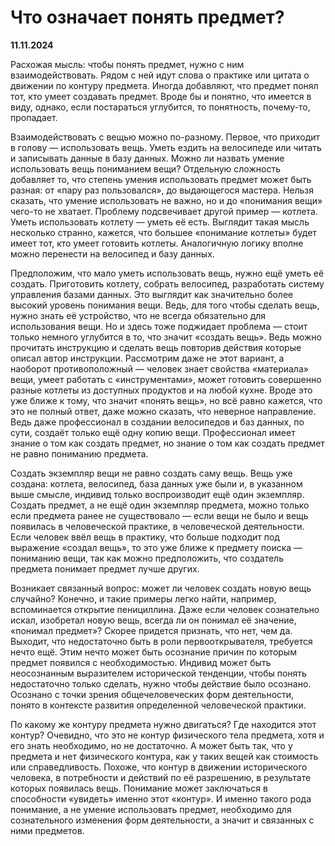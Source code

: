 # Что означает понять предмет?

**11.11.2024**

Расхожая мысль: чтобы понять предмет, нужно с ним взаимодействовать. Рядом с ней идут слова о практике или цитата о движении по контуру предмета. Иногда добавляют, что предмет понял тот, кто умеет создавать предмет. Вроде бы и понятно, что имеется в виду, однако, если постараться углубится, то понятность, почему-то, пропадает.

Взаимодействовать с вещью можно по-разному. Первое, что приходит в голову — использовать вещь. Уметь ездить на велосипеде или читать и записывать данные в базу данных. Можно ли назвать умение использовать вещь пониманием вещи? Отдельную сложность добавляет то, что степень умения использовать предмет может быть разная: от «пару раз пользовался», до выдающегося мастера. Нельзя сказать, что умение использовать не важно, но и до «понимания вещи» чего-то не хватает. Проблему подсвечивает другой пример — котлета. Уметь использовать котлету — уметь её есть. Выглядит такая мысль несколько странно, кажется, что большее «понимание котлеты» будет имеет тот, кто умеет готовить котлеты. Аналогичную логику вполне можно перенести на велосипед и базу данных.

Предположим, что мало уметь использовать вещь, нужно ещё уметь её создать. Приготовить котлету, собрать велосипед, разработать систему управления базами данных. Это выглядит как значительно более высокий уровень понимания вещи. Ведь, для того чтобы сделать вещь, нужно знать её устройство, что не всегда обязательно для использования вещи. Но и здесь тоже поджидает проблема — стоит только немного углубится в то, что значит «создать вещь». Ведь можно прочитать инструкцию и сделать вещь повторив действия которые описал автор инструкции. Рассмотрим даже не этот вариант, а наоборот противоположный — человек знает свойства «материала» вещи, умеет работать с «инструментами», может готовить совершенно разные котлеты из доступных продуктов и на любой кухне. Вроде это уже ближе к тому, что значит «понять вещь», но всё равно кажется, что это не полный ответ, даже можно сказать, что неверное направление. Ведь даже профессионал в создании велосипедов и баз данных, по сути, создаёт только ещё одну копию вещи. Профессионал имеет знание о том как создать предмет, но знание о том как создать предмет не равно пониманию предмета.

Создать экземпляр вещи не равно создать саму вещь. Вещь уже создана: котлета, велосипед, база данных уже были и, в указанном выше смысле, индивид только воспроизводит ещё один экземпляр. Создать предмет, а не ещё один экземпляр предмета, можно только если предмета ранее не существовало — если вещи не было и вещь появилась в человеческой практике, в человеческой деятельности. Если человек ввёл вещь в практику, что больше подходит под выражение «создал вещь», то это уже ближе к предмету поиска — пониманию вещи, так как можно предположить, что создатель предмета понимает предмет лучше других.

Возникает связанный вопрос: может ли человек создать новую вещь случайно? Конечно, и такие примеры легко найти, например, вспоминается открытие пенициллина. Даже если человек сознательно искал, изобретал новую вещь, всегда ли он понимал её значение, «понимал предмет»? Скорее придется признать, что нет, чем да. Выходит, что недостаточно быть в роли первооткрывателя, требуется нечто ещё. Этим нечто может быть осознание причин по которым предмет появился с необходимостью. Индивид может быть неосознанным выразителем исторической тенденции, чтобы понять недостаточно только сделать, нужно чтобы действие было осознано. Осознано с точки зрения общечеловеческих форм деятельности, понято в контексте развития определенной человеческой практики.

По какому же контуру предмета нужно двигаться? Где находится этот контур? Очевидно, что это не контур физического тела предмета, хотя и его знать необходимо, но не достаточно. А может быть так, что у предмета и нет физического контура, как у таких вещей как стоимость или справедливость. Похоже, что контур в движении исторического человека, в потребности и действий по её разрешению, в результате которых появилась вещь. Понимание может заключаться в способности «увидеть» именно этот «контур». И именно такого рода понимание, а не умение использовать предмет, необходимо для сознательного изменения форм деятельности, а значит и связанных с ними предметов.